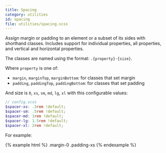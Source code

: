 ```yaml
---
title: Spacing
category: utilities
id: spacing
file: utilities/spacing.scss
---
```


Assign margin or padding to an element or a subset of its sides with shorthand classes. Includes support for individual properties, all properties, and vertical and horizontal properties.

The classes are named using the format: `.{property}-{size}`.

Where `property` is one of:

  - `margin`, `marginTop`, `marginBottom`: for classes that set margin
  - `padding`, `paddingTop`, `paddingBottom`: for classes that set padding

And size is `0`, `xs`, `sm`, `md`, `lg`, `xl` with this configurable values:

```scss
// config.scss
$spacer-xs: .3rem !default;
$spacer-sm: .5rem !default;
$spacer-md: 1rem !default;
$spacer-lg: 1.5rem !default;
$spacer-xl: 2rem !default;
```

For example:

{% example html %}
<span class="margin-0 padding-xs">.margin-0 .padding-xs</span>
{% endexample %}
